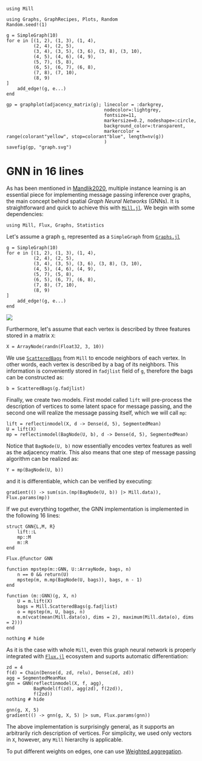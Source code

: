 ```@setup gnn
using Mill

using Graphs, GraphRecipes, Plots, Random
Random.seed!(1)

g = SimpleGraph(10)
for e in [(1, 2), (1, 3), (1, 4),
          (2, 4), (2, 5),
          (3, 4), (3, 5), (3, 6), (3, 8), (3, 10),
          (4, 5), (4, 6), (4, 9),
          (5, 7), (5, 8),
          (6, 5), (6, 7), (6, 8),
          (7, 8), (7, 10),
          (8, 9)
]
    add_edge!(g, e...)
end

gp = graphplot(adjacency_matrix(g); linecolor = :darkgrey,
                                    nodecolor=:lightgrey,
                                    fontsize=11,
                                    markersize=0.2, nodeshape=:circle,
                                    background_color=:transparent,
                                    markercolor = range(colorant"yellow", stop=colorant"blue", length=nv(g))
                                    )
savefig(gp, "graph.svg")
```

# GNN in 16 lines

As has been mentioned in [Mandlik2020](@cite), multiple instance learning is an essential piece for implementing message passing inference over graphs, the main concept behind spatial *Graph Neural Networks* (GNNs). It is straightforward and quick to achieve this with [`Mill.jl`](https://github.com/CTUAvastLab/Mill.jl). We begin with some dependencies:

```@example gnn
using Mill, Flux, Graphs, Statistics
```

Let's assume a graph `g`, represented as a `SimpleGraph` from [`Graphs.jl`](https://github.com/JuliaGraphs/Graphs.jl)

```@repl gnn
g = SimpleGraph(10)
for e in [(1, 2), (1, 3), (1, 4),
          (2, 4), (2, 5),
          (3, 4), (3, 5), (3, 6), (3, 8), (3, 10),
          (4, 5), (4, 6), (4, 9),
          (5, 7), (5, 8),
          (6, 5), (6, 7), (6, 8),
          (7, 8), (7, 10),
          (8, 9)
]
    add_edge!(g, e...)
end
```

![](graph.svg)

Furthermore, let's assume that each vertex is described by three features stored in a matrix `X`:

```@repl gnn
X = ArrayNode(randn(Float32, 3, 10))
```

We use [`ScatteredBags`](@ref) from `Mill` to encode neighbors of each vertex. In other words, each vertex is described by a bag of its neighbors. This information is conveniently stored in `fadjlist` field of `g`, therefore the bags can be constructed as:

```@repl gnn
b = ScatteredBags(g.fadjlist)
```

Finally, we create two models. First model called `lift` will pre-process the description of vertices to some latent space for message passing, and the second one will realize the message passing itself, which we will call `mp`:

```@repl gnn
lift = reflectinmodel(X, d -> Dense(d, 5), SegmentedMean)
U = lift(X)
mp = reflectinmodel(BagNode(U, b), d -> Dense(d, 5), SegmentedMean)
```

Notice that `BagNode(U, b)` now essentially encodes vertex features as well as the adjacency matrix. This also means that one step of message passing algorithm can be realized as:

```@repl gnn
Y = mp(BagNode(U, b))
```

and it is differentiable, which can be verified by executing:

```@repl gnn
gradient(() -> sum(sin.(mp(BagNode(U, b)) |> Mill.data)), Flux.params(mp))
```

If we put everything together, the GNN implementation is implemented in the following 16 lines:

```@example gnn
struct GNN{L,M, R}
    lift::L
    mp::M
    m::R
end

Flux.@functor GNN

function mpstep(m::GNN, U::ArrayNode, bags, n)
    n == 0 && return(U)
    mpstep(m, m.mp(BagNode(U, bags)), bags, n - 1)
end

function (m::GNN)(g, X, n)
    U = m.lift(X)
    bags = Mill.ScatteredBags(g.fadjlist)
    o = mpstep(m, U, bags, n)
    m.m(vcat(mean(Mill.data(o), dims = 2), maximum(Mill.data(o), dims = 2)))
end

nothing # hide
```

As it is the case with whole `Mill`, even this graph neural network is properly integrated with [`Flux.jl`](https://fluxml.ai) ecosystem and suports automatic differentiation:

```@example gnn
zd = 4
f(d) = Chain(Dense(d, zd, relu), Dense(zd, zd))
agg = SegmentedMeanMax
gnn = GNN(reflectinmodel(X, f, agg),
          BagModel(f(zd), agg(zd), f(2zd)),
          f(2zd))
nothing # hide
```

```@repl gnn
gnn(g, X, 5)
gradient(() -> gnn(g, X, 5) |> sum, Flux.params(gnn))
```

The above implementation is surprisingly general, as it supports an arbitrarily rich description of vertices. For simplicity, we used only vectors in `X`, however, any `Mill` hierarchy is applicable.

To put different weights on edges, one can use [Weighted aggregation](@ref).
